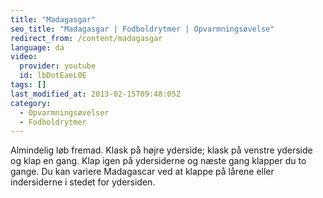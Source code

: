 ```yaml
---
title: "Madagasgar"
seo_title: "Madagasgar | Fodboldrytmer | Opvarmningsøvelse"
redirect_from: /content/madagasgar
language: da
video:
  provider: youtube
  id: lbDotEaeL0E
tags: []
last_modified_at: 2013-02-15T09:48:05Z
category:
  - Opvarmningsøvelser
  - Fodboldrytmer
---
```


Almindelig løb fremad. Klask på højre yderside; klask på venstre yderside
og klap en gang. Klap igen på ydersiderne og næste gang klapper du to gange. Du kan
variere Madagascar ved at klappe på lårene eller indersiderne i stedet for ydersiden.
